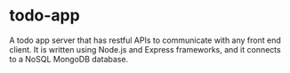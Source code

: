 # todo-app
A todo app server that has restful APIs to communicate with any front end client. It is written using Node.js and Express frameworks, and it connects to a NoSQL MongoDB database.